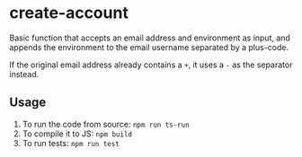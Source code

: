 # create-account
Basic function that accepts an email address and environment as input, and appends the environment to the email username separated by a plus-code.

If the original email address already contains a `+`, it uses a `-` as the separator instead.

## Usage
1. To run the code from source: `npm run ts-run`
2. To compile it to JS: `npm build`
3. To run tests: `npm run test`